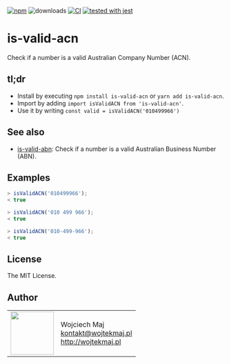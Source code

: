 [![npm](https://img.shields.io/npm/v/is-valid-acn.svg)](https://www.npmjs.com/package/is-valid-acn) ![downloads](https://img.shields.io/npm/dt/is-valid-acn.svg) [![CI](https://github.com/DemystData/is-valid-acn/workflows/CI/badge.svg)](https://github.com/DemystData/is-valid-acn/actions) [![tested with jest](https://img.shields.io/badge/tested_with-jest-99424f.svg)](https://github.com/facebook/jest)

# is-valid-acn
Check if a number is a valid Australian Company Number (ACN).

## tl;dr
* Install by executing `npm install is-valid-acn` or `yarn add is-valid-acn`.
* Import by adding `import isValidACN from 'is-valid-acn'`.
* Use it by writing `const valid = isValidACN('010499966')`

## See also

* [is-valid-abn](https://github.com/DemystData/is-valid-abn): Check if a number is a valid Australian Business Number (ABN).

## Examples

```js
> isValidACN('010499966');
< true

> isValidACN('010 499 966');
< true

> isValidACN('010-499-966');
< true
```

## License

The MIT License.

## Author

<table>
  <tr>
    <td>
      <img src="https://github.com/wojtekmaj.png?s=100" width="100">
    </td>
    <td>
      Wojciech Maj<br />
      <a href="mailto:kontakt@wojtekmaj.pl">kontakt@wojtekmaj.pl</a><br />
      <a href="http://wojtekmaj.pl">http://wojtekmaj.pl</a>
    </td>
  </tr>
</table>
